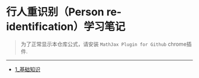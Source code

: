 # 行人重识别（Person re-identification）学习笔记

> 为了正常显示本仓库公式，请安装 ```MathJax Plugin for Github``` chrome插件.

---

* [1_基础知识](./1_基础知识.md)
